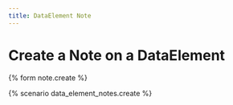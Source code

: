 ```yaml
---
title: DataElement Note
---
```


# Create a Note on a DataElement

{% form note.create %}

{% scenario data_element_notes.create %}
